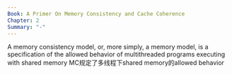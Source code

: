 ```yaml
---
Book: A Primer On Memory Consistency and Cache Coherence
Chapter: 2
Summary: "-"
---
```



A memory consistency model, or, more simply, a memory model, is a specification of the allowed behavior of multithreaded programs executing with shared memory
MC规定了多线程下shared memory的allowed behavior

